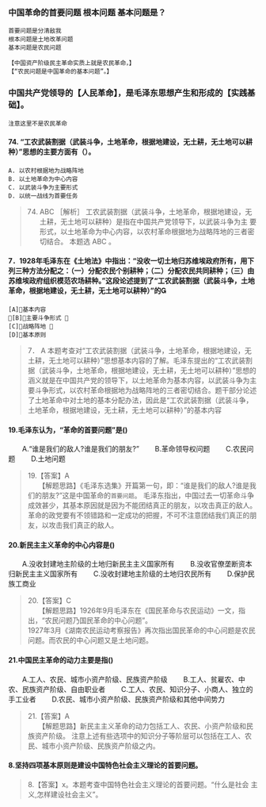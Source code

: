 ### 中国革命的首要问题  根本问题 基本问题是？
    首要问题是分清敌我
    根本问题是土地改革问题
    基本问题是农民问题

    【中国资产阶级民主革命实质上就是农民革命，】
    【“农民问题是中国革命的基本问题”。】

### 中国共产党领导的【人民革命】，是毛泽东思想产生和形成的【实践基础】。    
    注意这里不是农民革命

#### 74. “工农武装割据（武装斗争，土地革命，根据地建设，无土耕，无土地可以耕种）”思想的主要方面有（）。
    A. 以农村根据地为战略阵地
    B. 以土地革命为中心内容
    C. 以武装斗争为主要形式
    D. 以统一战线为首要任务
>   74. ABC ［解析］ 工农武装割据（武装斗争，土地革命，根据地建设，无土耕，无土地可以耕种）是指在中国共产党领导下，以武装斗争为主
    要形式，以土地革命为中心内容，以农村革命根据地为战略阵地的三者密切结合。
    本题选 ABC 。

#### 7．1928年毛泽东在《土地法》中指出：“没收一切土地归苏维埃政府所有，用下列三种方法分配之：（一）分配农民个别耕种；（二）分配农民共同耕种；（三）由苏维埃政府组织模范农场耕种。”这段论述提到了“工农武装割据（武装斗争，土地革命，根据地建设，无土耕，无土地可以耕种）”的
    [A]基本内容 
    [B]主要斗争形式 
    [C]战略阵地 
    [D]基本原则
>   7． A 本题考查对“工农武装割据（武装斗争，土地革命，根据地建设，无土耕，无土地可以耕种）”思想基本内容的了解。毛泽东提出的“工农武装割据（武装斗争，土地革命，根据地建设，无土耕，无土地可以耕种）”思想的涵义就是在中国共产党的领导下，以土地革命为基本内容，以武装斗争为主要斗争形式，以农村革命根据地为战略阵地的三者密切结合。题干部分论述了土地革命中对土地的基本分配办法，因此是“工农武装割据（武装斗争，土地革命，根据地建设，无土耕，无土地可以耕种）”的基本内容

#### 19.毛泽东认为，“革命的首要问题”是()
　　A.“谁是我们的敌人?谁是我们的朋友?”
　　B.革命领导权问题
　　C.农民问题
　　D.土地问题
>   19.【答案】A  
    　　【解题思路】《毛泽东选集》开篇第一句，即：“谁是我们的敌人?谁是我们的朋友?”这是中国革命的`首要问题`。
    毛泽东指出，中国过去一切革命斗争成效甚少，其基本原因就是因为不能团结真正的朋友，以攻击真正的敌人。
    革命的政党要有不领错路和一定成功的把握，不可不注意团结我们真正的朋友，以攻击我们真正的敌人。

#### 20.新民主主义革命的中心内容是()
　　A.没收封建地主阶级的土地归新民主主义国家所有
　　B.没收官僚垄断资本归新民主主义国家所有
　　C.没收封建地主阶级的土地归农民所有
　　D.保护民族工商业
>   20.【答案】C  
    　　【解题思路】1926年9月毛泽东在《国民革命与农民运动》一文，指出，“农民问题乃国民革命的中心问题”。  
    1927年3月《湖南农民运动考察报告》再次指出国民革命的中心问题是农民问题。而农民的中心问题又是土地问题。  

#### 21.中国民主革命的动力主要是指()
　　A.工人、农民、城市小资产阶级、民族资产阶级
　　B.工人、贫雇农、中农、民族资产阶级、自由职业者
　　C.工人、农民、知识分子、小商人、独立的手工业者
　　D.农民、城市小资产阶级、民族资产阶级和其他中间势力
>   21.【答案】A  
    　　【解题思路】新民主主义革命的动力包括工人、农民、小资产阶级和民族资产阶级。
    注意上述有些选项中的知识分子等阶层可以包括在工人、农民、城市小资产阶级、民族资产阶级之内。

#### 8.坚持四项基本原则是建设中国特色社会主义理论的首要问题。
>   8.【答案】x。本题考查中国特色社会主义理论的首要问题。“什么是社会
    主义,怎样建设社会主义”。






    
